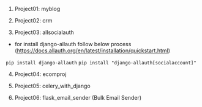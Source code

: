 1) Project01: myblog

2) Project02: crm

3) Project03: allsocialauth

  - for install django-allauth follow below process (https://docs.allauth.org/en/latest/installation/quickstart.html)

  `pip install django-allauth`
  `pip install "django-allauth[socialaccount]"`

4) Project04: ecomproj

5) Project05: celery_with_django

6) Project06: flask_email_sender (Bulk Email Sender)